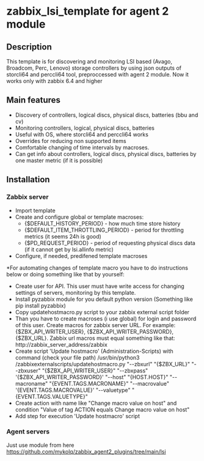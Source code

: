 # zabbix_lsi_template for agent 2 module
## Description

This template is for discovering and monitoring LSI based (Avago, Broadcom, Perc, Lenovo) storage controllers by using json outputs of storcli64 and perccli64 tool, preproccessed with agent 2 module.
Now it works only with zabbix 6.4 and higher

## Main features

* Discovery of controllers, logical discs, physical discs, batteries (bbu and cv)
* Monitoring controllers, logical, physical discs, batteries
* Useful with OS, where storcli64 and perccli64 works
* Overrides for reducing non supported items
* Comfortable changing of time intervals by macroses.
* Can get info about controllers, logical discs, physical discs, batteries by one master metric (if it is possible)

## Installation

### Zabbix server

* Import template
* Create and configure global or template macroses:
  * {$DEFAULT_HISTORY_PERIOD}	- how much time store history
  * {$DEFAULT_ITEM_THROTTLING_PERIOD} - period for throttling metrics (it seems 24h is good)
  * {$PD_REQUEST_PERIOD} - period of requesting physical discs data (if it cannot get by lsi.allinfo metric)
* Configure, if needed, predifened template macroses

*For automating changes of template macro you have to do instructions below or doing something like that by yourself:
  * Create user for API. This user must have write access for changing settings of servers, monitoring by this template.
  * Install pyzabbix module for you default python version (Something like pip install pyzabbix)
  * Copy updatehostmacro.py script to your zabbix external script folder
  * Than you have to create macroses (i use global) for login and password of this user. Create macros for zabbix server URL.
  For example: {$ZBX_API_WRITER_USER}, {$ZBX_API_WRITER_PASSWORD}, {$ZBX_URL}. Zabbix url macros must equal something like that: http://zabbix_server_address/zabbix
  * Create script 'Update hostmacro' (Administration-Scripts) with command (check your file path) 
  /usr/bin/python3 /zabbixexternalscripts/updatehostmacro.py "--zbxurl" "{$ZBX_URL}" "--zbxuser" "{$ZBX_API_WRITER_USER}" "--zbxpass" '{$ZBX_API_WRITER_PASSWORD}' "--host" "{HOST.HOST}" "--macroname" "{EVENT.TAGS.MACRONAME}" "--macrovalue" '{EVENT.TAGS.MACROVALUE}'  "--valuetype" "{EVENT.TAGS.VALUETYPE}"
  * Create action with name like "Change macro value on host" and condition "Value of tag ACTION equals Change macro value on host"
  * Add step for execution 'Update hostmacro' script
  
  
### Agent servers

Just use module from here https://github.com/mykolq/zabbix_agent2_plugins/tree/main/lsi 